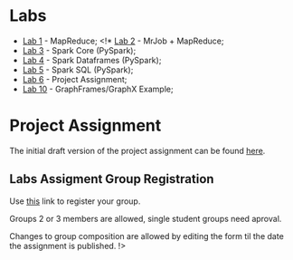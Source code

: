 # Labs

* [Lab 1](lab1) - MapReduce;
<!* [Lab 2](lab2) - MrJob + MapReduce;
* [Lab 3](lab3) - Spark Core (PySpark);
* [Lab 4](lab4) - Spark Dataframes (PySpark);
* [Lab 5](lab5) - Spark SQL (PySpark);
* [Lab 6](lab6) - Project Assignment;
* [Lab 10](lab10) - GraphFrames/GraphX Example;

# Project Assignment

The initial draft version of the project assignment can be found [here](https://github.com/smduarte/spbd-2223/blob/main/proj/spbd2122_proj.ipynb).

## Labs Assigment Group Registration

Use [this](https://forms.gle/fWrM87vFaJYRz7zc9) link to register your group.

Groups 2 or 3 members are allowed, single student groups need aproval.

Changes to group composition are allowed by editing the form til the date the assignment is
published.
!>
